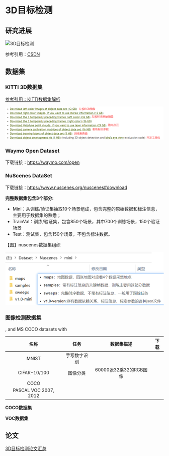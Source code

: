 # 3D目标检测

## 研究进展

![3D目标检测](TyporaImg/ObjectDet/watermark,type_ZmFuZ3poZW5naGVpdGk,shadow_10,text_aHR0cHM6Ly9ibG9nLmNzZG4ubmV0L3dlaXhpbl80MDgwNTM5Mg==,size_16,color_FFFFFF,t_70#pic_center.png)

参考引用：[CSDN]( https://blog.csdn.net/weixin_45429089/article/details/117409515)

## 数据集

### KITTI 3D数据集

[参考引用：KITTI数据集解析](https://blog.csdn.net/qq_16137569/article/details/118873033)

![image-20221113150642509](TyporaImg/ObjectDet/image-20221113150642509.png)

### Waymo Open Dataset

下载链接：https://waymo.com/open

### NuScenes DataSet

下载链接：https://www.nuscenes.org/nuscenes#download

**完整数据集包含3个部分:**

- Mini：从训练/验证集抽取10个场景组成，包含完整的原始数据和标注信息，主要用于数据集的熟悉；
- TrainVal：训练/验证集，包含850个场景，其中700个训练场景，150个验证场景
- Test：测试集，包含150个场景，不包含标注数据。

【图】nuscenes数据集组织

![image-20221115104756104](TyporaImg/ObjectDet/image-20221115104756104.png)

### 图像检测数据集

, and MS COCO datasets with

|         名称          |     任务     |       数据集描述       | 下载 |
| :-------------------: | :----------: | :--------------------: | :--: |
|         MNIST         | 手写数字识别 |                        |      |
|     CIFAR-10/100      |   图像分类   | 60000张32乘32的RGB图像 |      |
|         COCO          |              |                        |      |
| PASCAL VOC 2007, 2012 |              |                        |      |

**COCO数据集**

**VOC数据集**

## 论文

[3D目标检测论文汇总](https://blog.csdn.net/weixin_45429089/article/details/117409515)
